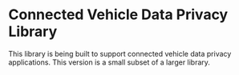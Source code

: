 # Connected Vehicle Data Privacy Library

This library is being built to support connected vehicle data privacy applications. This version is a small subset of a
larger library.

